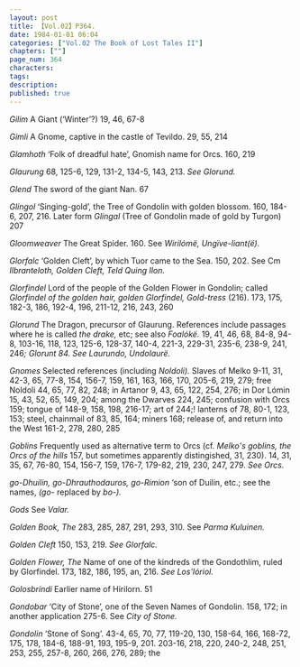```yaml
---
layout: post
title: 【Vol.02】P364.
date: 1984-01-01 06:04
categories: ["Vol.02 The Book of Lost Tales II"]
chapters: [""]
page_num: 364
characters: 
tags: 
description: 
published: true
---
```


<p style="text-indent: 0;">
<I>Gilim     </I>A Giant (‘Winter’?) 19, 46, 67-8
</p>

<I>Gimli    </I>A Gnome, captive in the castle of Tevildo. 29, 55, 214

<I>Glamhoth     </I>‘Folk of dreadful hate’, Gnomish name for Orcs. 160, 219

<I>Glaurung    </I>68, 125-6, 129, 131-2, 134-5, 143, 213. <I>See Glorund.</I>

<I>Glend    </I>The sword of the giant Nan. 67

<I>Glingol    </I>‘Singing-gold’, the Tree of Gondolin with golden blossom. 160, 184-6, 207, 216. Later form <I>Glingal </I>(Tree of Gondolin made of gold by Turgon) 207

<I>Gloomweaver      </I>The Great Spider. 160. See <I>Wirilómë, Ungïve-liant(ë).</I>

<I>Glorfalc    </I>‘Golden Cleft’, by which Tuor came to the Sea. 150, 202. See Cm <I>Ilbranteloth, Golden Cleft, Teld Quing Ilon.</I>

<I>Glorfindel    </I>Lord of the people of the Golden Flower in Gondolin; called <I>Glorfindel of the golden hair, golden Glorfindel, Gold-tress </I>(216). 173, 175, 182-3, 186, 192-4, 196, 211-12<I>, </I>216, 243, 260

<I>Glorund    </I>The Dragon, precursor of Glaurung. References include passages where he is called <I>the drake, </I>etc; see also <I>Foalókë. </I>19, 41, 46, 68, 84-8, 94-8, 103-16, 118, 123, 125-6, 128-37, 140-4, 221-3, 229-31, 235-6, 238-9, 241, 246<I>; Glorunt 84. See Laurundo, Undolaurë.</I>

<I>Gnomes     </I>Selected references (including <I>Noldoli). </I>Slaves of Melko 9-11, 31, 42-3, 65, 77-8, 154, 156-7, 159, 161, 163, 166, 170, 205-6, 219, 279; free Noldoli 44, 65, 77, 82, 248; in Artanor 9, 43, 65, 122, 254, 276; in Dor Lómin 15, 43, 52, 65, 149, 204; among the Dwarves 224, 245; confusion with Orcs 159; tongue of 148-9, 158, 198, 216-17; art of 244;! lanterns of 78, 80-1, 123, 153; steel, chainmail of 83, 85, 164; miners 168; release of, and return into the West 161-2, 278, 280, 285

<I>Goblins     </I>Frequently used as alternative term to Orcs (cf. <I>Melko's goblins, the Orcs of the hills </I>157, but sometimes apparently distingished, 31, 230). 14, 31, 35, 67, 76-80, 154, 156-7, 159, 176-7, 179-82, 219, 230, 247, 279. <I>See Orcs.</I>

<I>go-Dhuilin,   go-Dhrauthodauros, go-Rimion </I>‘son of Duilin, etc.; see the names, <I>(go- </I>replaced by <I>bo-).</I>

<I>Gods     </I>See <I>Valar.</I>

<I>Golden Book, The    </I>283, 285, 287, 291, 293, 310. See <I>Parma Kuluinen.</I>

<I>Golden Cleft     </I>150, 153, 219. <I>See Glorfalc.</I>

<I>Golden Flower, The </I>Name of one of the kindreds of the Gondothlim, ruled by Glorfindel. 173, 182, 186, 195, an, 216. <I>See Los'lóriol.</I>

<I>Golosbrindi    </I>Earlier name of Hirilorn. 51

<I>Gondobar    </I>‘City of Stone’, one of the Seven Names of Gondolin. 158, 172; in another application 275-6. See <I>City of Stone.</I>

<I>Gondolin   </I>‘Stone of Song’. 43-4, 65, 70, 77, 119-20, 130, 158-64, 166, 168-72, 175, 178, 184-6, 188-91, 193, 195-9, 201. 203-16, 218, 220, 240-2, 248, 251, 253, 255, 257-8, 260, 266, 276, 289; the

